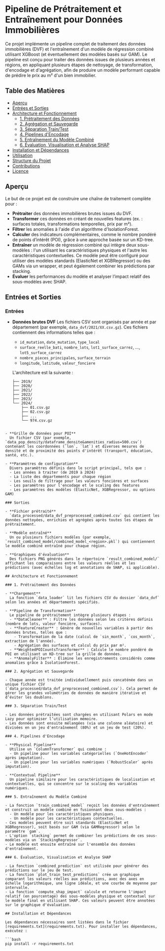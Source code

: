 # Pipeline de Prétraitement et Entraînement pour Données Immobilières

Ce projet implémente un pipeline complet de traitement des données immobilières (DVF) et l'entraînement d'un modèle de régression combiné utilisant XGBoost (et éventuellement des modèles basés sur GAM). Le pipeline est conçu pour traiter des données issues de plusieurs années et régions, en appliquant plusieurs étapes de nettoyage, de transformation, d'encodage et d'agrégation, afin de produire un modèle performant capable de prédire le prix au m² d'un bien immobilier.

## Table des Matières

- [Aperçu](#aperçu)
- [Entrées et Sorties](#entrées-et-sorties)
- [Architecture et Fonctionnement](#architecture-et-fonctionnement)
  - [1. Prétraitement des Données](#1-prétraitement-des-données)
  - [2. Agrégation et Sauvegarde](#2-agrégation-et-sauvegarde)
  - [3. Séparation Train/Test](#3-séparation-traintest)
  - [4. Pipelines d'Encodage](#4-pipelines-dencodage)
  - [5. Entraînement du Modèle Combiné](#5-entrainement-du-modèle-combiné)
  - [6. Évaluation, Visualisation et Analyse SHAP](#6-évaluation-visualisation-et-analyse-shap)
- [Installation et Dépendances](#installation-et-dépendances)
- [Utilisation](#utilisation)
- [Structure du Projet](#structure-du-projet)
- [Contributions](#contributions)
- [Licence](#licence)

## Aperçu

Le but de ce projet est de construire une chaîne de traitement complète pour :
- **Prétraiter** des données immobilières brutes issues du DVF.
- **Transformer** ces données en créant de nouvelles features (ex. : surfaces totales, transformations temporelles, prix par m²).
- **Filtrer** les anomalies à l'aide d'un algorithme d'IsolationForest.
- **Calculer** des indicateurs complémentaires, comme le nombre pondéré de points d’intérêt (POI), grâce à une approche basée sur un KD-tree.
- **Entraîner** un modèle de régression combiné qui intègre deux sous-modèles : l'un utilisant les caractéristiques physiques et l'autre les caractéristiques contextuelles. Ce modèle peut être configuré pour utiliser des modèles standards (ElasticNet et XGBRegressor) ou des GAMs via un wrapper, et peut également combiner les prédictions par stacking.
- **Évaluer** les performances du modèle et analyser l’impact relatif des sous-modèles avec SHAP.

## Entrées et Sorties

### Entrées

- **Données brutes DVF**
  Les fichiers CSV sont organisés par année et par département (par exemple, `data_dvf/2021/XX.csv.gz`). Ces fichiers contiennent des informations telles que :
  - `id_mutation`, `date_mutation`, `type_local`
  - `surface_reelle_bati`, `nombre_lots`, `lot1_surface_carrez`, …, `lot5_surface_carrez`
  - `nombre_pieces_principales`, `surface_terrain`
  - `longitude`, `latitude`, `valeur_fonciere`

  L'architecture est la suivante :
  ```data_dvf
  ├── 2019/
  ├── 2020/
  ├── 2021/
  ├── 2022/
  ├── 2023/
  └── 2024/
      ├── 01.csv.gz
      ├── 02.csv.gz
      ├── ...
      └── 974.csv.gz
```

- **Grille de données pour POI**
  Un fichier CSV (par exemple, `data_pop_density/dataframe_densite&amenities_radius=500.csv`) contenant les coordonnées (`lon`, `lat`) et diverses mesures de densité et de proximité des points d'intérêt (transport, éducation, santé, etc.).

- **Paramètres de configuration**
  Divers paramètres définis dans le script principal, tels que :
  - Les années à traiter (de 2019 à 2024)
  - La liste des départements pour chaque région
  - Les seuils de filtrage pour les valeurs foncières et surfaces
  - Les paramètres pour l'encodage et le scaling des features
  - Les paramètres des modèles (ElasticNet, XGBRegressor, ou options GAM)

### Sorties

- **Fichier prétraité**
  `data_processed/data_dvf_preprocessed_combined.csv` qui contient les données nettoyées, enrichies et agrégées après toutes les étapes de prétraitement.

- **Modèle entraîné**
  Un ou plusieurs fichiers modèles (par exemple, `result_combined_model/combined_model_<region>.pkl`) qui contiennent le modèle combiné entraîné pour chaque région.

- **Graphiques d'évaluation**
  Des fichiers PNG générés dans le répertoire `result_combined_model/` affichant les comparaisons entre les valeurs réelles et les prédictions (avec échelles log et annotations de SHAP, si applicable).

## Architecture et Fonctionnement

### 1. Prétraitement des Données

- **Chargement**
  La fonction `data_loader` lit les fichiers CSV du dossier `data_dvf` selon les années et départements spécifiés.

- **Pipeline de Transformation**
  Le pipeline de prétraitement intègre plusieurs étapes :
  - **DataCleaner** : Filtre les données selon les critères définis (nombre de lots, valeur foncière, surfaces).
  - **FeatureCreator** : Génère de nouvelles variables à partir des données brutes, telles que :
    - Transformation de la date (calcul de `sin_month`, `cos_month`, extraction de l'année).
    - Agrégation des surfaces et calcul du prix par m².
  - **WeightedPOICountsTransformer** : Calcule le nombre pondéré de POI en utilisant un KD-tree sur la grille de données.
  - **AnomalyFilter** : Élimine les enregistrements considérés comme anomalies grâce à IsolationForest.

### 2. Agrégation et Sauvegarde

- Chaque année est traitée individuellement puis concaténée dans un unique fichier CSV (`data_processed/data_dvf_preprocessed_combined.csv`). Cela permet de gérer les grandes volumétries de données de manière itérative et d’éviter les doublons.

### 3. Séparation Train/Test

- Les données prétraitées sont chargées en utilisant Polars en mode Lazy pour optimiser l’utilisation mémoire.
- Les données sont ensuite mélangées (via une colonne aléatoire) et divisées en un jeu d'entraînement (80%) et un jeu de test (20%).

### 4. Pipelines d'Encodage

- **Physical Pipeline**
  Utilise un `ColumnTransformer` qui combine :
  - Un pipeline pour les variables catégorielles (`OneHotEncoder` après imputation).
  - Un pipeline pour les variables numériques (`RobustScaler` après imputation).

- **Contextual Pipeline**
  Un pipeline similaire pour les caractéristiques de localisation et contextuelles, qui se concentre sur le scaling des variables numériques.

### 5. Entraînement du Modèle Combiné

- La fonction `train_combined_model` reçoit les données d'entraînement et construit un modèle combiné en fusionnant deux sous-modèles :
  - Un modèle pour les caractéristiques physiques.
  - Un modèle pour les caractéristiques contextuelles.
- Ces modèles peuvent être soit standards (ElasticNet et XGBRegressor), soit basés sur GAM (via GAMRegressor) selon le paramètre `gam`.
- L'option `stacking` permet de combiner les prédictions de ces sous-modèles via un `StackingRegressor`.
- Le modèle est ensuite entraîné sur l'ensemble des données d'entraînement.

### 6. Évaluation, Visualisation et Analyse SHAP

- La fonction `combined_prediction` est utilisée pour générer des prédictions sur le jeu de test.
- La fonction `plot_train_test_predictions` crée un graphique comparant les valeurs réelles aux prédictions, avec des axes en échelle logarithmique, une ligne idéale, et une courbe de moyenne par intervalle.
- La fonction `compute_shap_impact` calcule et retourne l'impact relatif (en pourcentage) des sous-modèles physique et contextuel sur le modèle final en utilisant SHAP. Ces valeurs peuvent être annotées sur le graphique d'évaluation.

## Installation et Dépendances

Les dépendances nécessaires sont listées dans le fichier [requirements.txt](requirements.txt). Pour installer les dépendances, exécutez :

```bash
pip install -r requirements.txt
